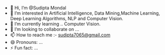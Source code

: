 - 👋 Hi, I’m @Sudipta Mondal 
- 👀 I’m interested in Artificial Intelligence, Data Mining,Machine Learning, Deep Learning Algorithms, NLP and Computer Vision.
- 🌱 I’m currently learning .. Computer Vision.
- 💞️ I’m looking to collaborate on ...
- 📫 How to reach me :- sudipta7065@gmail.com
- 😄 Pronouns: ...
- ⚡ Fun fact: ...

<!---
Sudipta Mondal is a ✨ special ✨ repository because its `README.md` (this file) appears on your GitHub profile.
You can click the Preview link to take a look at your changes.
--->
